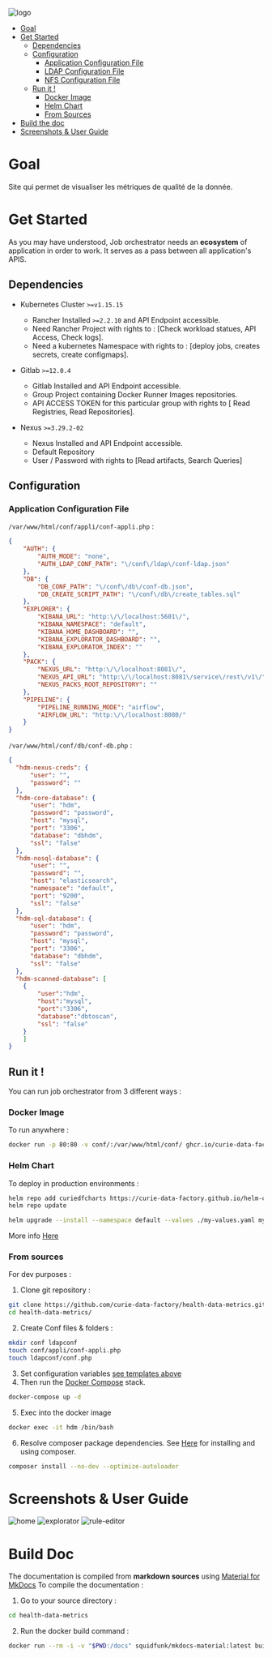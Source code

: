 ![logo](img/logo-hdm.png)

* [Goal](#goal)
* [Get Started](#get-started)
	* [Dependencies](#dependencies)
	* [Configuration](#configuration)
		* [Application Configuration File](#application-configuration-file)
		* [LDAP Configuration File](#ldap-configuration-file)
		* [NFS Configuration File](#nfs-configuration-file)
	* [Run it !](#run-it-)
		* [Docker Image](#docker-image)
		* [Helm Chart](#helm-chart)
		* [From Sources](#from-sources)
* [Build the doc]($build-doc)
* [Screenshots & User Guide](#screenshots--user-guide)

# Goal

Site qui permet de visualiser les métriques de qualité de la donnée.

# Get Started

As you may have understood, Job orchestrator needs an **ecosystem** of application in order to work. It serves as a pass between all application's APIS.

## Dependencies

- Kubernetes Cluster `>=v1.15.15`

	- Rancher Installed `>=2.2.10` and API Endpoint accessible.
	- Need Rancher Project with rights to : [Check workload statues, API Access, Check logs].
	- Need a kubernetes Namespace with rights to : [deploy jobs, creates secrets, create configmaps].

- Gitlab `>=12.0.4`

	- Gitlab Installed and API Endpoint accessible.
	- Group Project containing Docker Runner Images repositories.
	- API ACCESS TOKEN for this particular group with rights to [ Read Registries, Read Repositories].

- Nexus `>=3.29.2-02`

	- Nexus Installed and API Endpoint accessible.
	- Default Repository
	- User / Password with rights to [Read artifacts, Search Queries]

## Configuration

### Application Configuration File

`/var/www/html/conf/appli/conf-appli.php` : 

```json
{
    "AUTH": {
        "AUTH_MODE": "none",
        "AUTH_LDAP_CONF_PATH": "\/conf\/ldap\/conf-ldap.json"
    },
    "DB": {
        "DB_CONF_PATH": "\/conf\/db\/conf-db.json",
        "DB_CREATE_SCRIPT_PATH": "\/conf\/db\/create_tables.sql"
    },
    "EXPLORER": {
        "KIBANA_URL": "http:\/\/localhost:5601\/",
        "KIBANA_NAMESPACE": "default",
        "KIBANA_HOME_DASHBOARD": "",
        "KIBANA_EXPLORATOR_DASHBOARD": "",
        "KIBANA_EXPLORATOR_INDEX": ""
    },
    "PACK": {
        "NEXUS_URL": "http:\/\/localhost:8081\/",
        "NEXUS_API_URL": "http:\/\/localhost:8081\/service\/rest\/v1\/",
        "NEXUS_PACKS_ROOT_REPOSITORY": ""
    },
    "PIPELINE": {
        "PIPELINE_RUNNING_MODE": "airflow",
        "AIRFLOW_URL": "http:\/\/localhost:8080/"
    }
}
```

`/var/www/html/conf/db/conf-db.php` : 

```json
{
  "hdm-nexus-creds": {
      "user": "",
      "password": ""
  },
  "hdm-core-database": {
      "user": "hdm",
      "password": "password",
      "host": "mysql",
      "port": "3306",
      "database": "dbhdm",
      "ssl": "false"
  },
  "hdm-nosql-database": {
      "user": "",
      "password": "",
      "host": "elasticsearch",
      "namespace": "default",
      "port": "9200",
      "ssl": "false"
  },
  "hdm-sql-database": {
      "user": "hdm",
      "password": "password",
      "host": "mysql",
      "port": "3306",
      "database": "dbhdm",
      "ssl": "false"
  },
  "hdm-scanned-database": [
    {
        "user":"hdm",
        "host":"mysql",
        "port":"3306",
        "database":"dbtoscan",
        "ssl": "false"
    }
    ]
}
```

## Run it !

You can run job orchestrator from 3 different ways : 

### Docker Image 

To run anywhere : 

```bash
docker run -p 80:80 -v conf/:/var/www/html/conf/ ghcr.io/curie-data-factory/hdm:latest
```

### Helm Chart

To deploy in production environments :

```bash
helm repo add curiedfcharts https://curie-data-factory.github.io/helm-charts
helm repo update

helm upgrade --install --namespace default --values ./my-values.yaml my-release curiedfcharts/hdm
```

More info [Here](https://artifacthub.io/packages/helm/curie-df-helm-charts/hdm)

### From sources

For dev purposes : 

1. Clone git repository :
```bash
git clone https://github.com/curie-data-factory/health-data-metrics.git
cd health-data-metrics/
```
2. Create Conf files & folders :
```bash
mkdir conf ldapconf
touch conf/appli/conf-appli.php
touch ldapconf/conf.php
```
3. Set configuration variables [see templates above](#configuration)
4. Then run the [Docker Compose](https://docs.docker.com/compose/) stack.

```bash
docker-compose up -d
```

5. Exec into the docker image

```bash
docker exec -it hdm /bin/bash
```

6. Resolve composer package dependencies. See [Here](https://getcomposer.org/doc/00-intro.md) for installing and using composer.

```bash
composer install --no-dev --optimize-autoloader
```

# Screenshots & User Guide

![home](img/capture-hdm1.PNG)
![explorator](img/capture-hdm2.PNG)
![rule-editor](img/capture-hdm3.PNG)

# Build Doc

The documentation is compiled from **markdown sources** using [Material for MkDocs](https://squidfunk.github.io/mkdocs-material/)
To compile the documentation : 

1. Go to your source directory : 

```bash
cd health-data-metrics
```

2. Run the docker build command : 

```bash
docker run --rm -i -v "$PWD:/docs" squidfunk/mkdocs-material:latest build
```